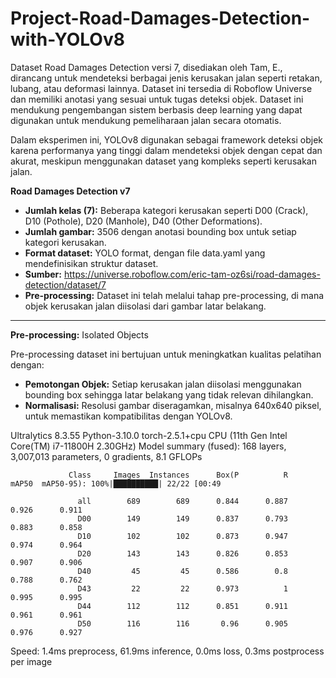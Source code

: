 # Project-Road-Damages-Detection-with-YOLOv8

Dataset Road Damages Detection versi 7, disediakan oleh Tam, E., dirancang untuk mendeteksi berbagai jenis kerusakan jalan seperti retakan, lubang, atau deformasi lainnya. Dataset ini tersedia di Roboflow Universe dan memiliki anotasi yang sesuai untuk tugas deteksi objek. Dataset ini mendukung pengembangan sistem berbasis deep learning yang dapat digunakan untuk mendukung pemeliharaan jalan secara otomatis.

Dalam eksperimen ini, YOLOv8 digunakan sebagai framework deteksi objek karena performanya yang tinggi dalam mendeteksi objek dengan cepat dan akurat, meskipun menggunakan dataset yang kompleks seperti kerusakan jalan.

**Road Damages Detection v7**

*  **Jumlah kelas (7):** Beberapa kategori kerusakan seperti D00 (Crack), D10 (Pothole),  D20 (Manhole), D40 (Other Deformations).
*  **Jumlah gambar:** 3506 dengan anotasi bounding box untuk setiap kategori kerusakan.
*  **Format dataset:** YOLO format, dengan file data.yaml yang mendefinisikan struktur dataset.
*  **Sumber:** https://universe.roboflow.com/eric-tam-oz6si/road-damages-detection/dataset/7
*  **Pre-processing:** Dataset ini telah melalui tahap pre-processing, di mana objek kerusakan jalan diisolasi dari gambar latar belakang.

---

**Pre-processing:** Isolated Objects

Pre-processing dataset ini bertujuan untuk meningkatkan kualitas pelatihan dengan:

*  **Pemotongan Objek:** Setiap kerusakan jalan diisolasi menggunakan bounding box sehingga latar belakang yang tidak relevan dihilangkan.
*  **Normalisasi:** Resolusi gambar diseragamkan, misalnya 640x640 piksel, untuk memastikan kompatibilitas dengan YOLOv8.



Ultralytics 8.3.55  Python-3.10.0 torch-2.5.1+cpu CPU (11th Gen Intel Core(TM) i7-11800H 2.30GHz)
Model summary (fused): 168 layers, 3,007,013 parameters, 0 gradients, 8.1 GFLOPs

                 Class     Images  Instances      Box(P          R      mAP50  mAP50-95): 100%|██████████| 22/22 [00:49

                   all        689        689      0.844      0.887      0.926      0.911
                   D00        149        149      0.837      0.793      0.883      0.858
                   D10        102        102      0.873      0.947      0.974      0.964
                   D20        143        143      0.826      0.853      0.907      0.906
                   D40         45         45      0.586        0.8      0.788      0.762
                   D43         22         22      0.973          1      0.995      0.995
                   D44        112        112      0.851      0.911      0.961      0.961
                   D50        116        116       0.96      0.905      0.976      0.927
Speed: 1.4ms preprocess, 61.9ms inference, 0.0ms loss, 0.3ms postprocess per image
